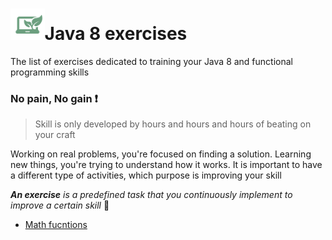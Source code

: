 # <img src="https://raw.githubusercontent.com/bobocode-projects/resources/master/image/logo_transparent_background.png" height=50/>Java 8 exercises
The list of exercises dedicated to training your Java 8 and functional programming skills

### No pain, No gain :heavy_exclamation_mark:

> Skill is only developed by hours and hours and hours of beating on your craft

Working on real problems, you're focused on finding a solution. Learning new things, you're trying to understand how it works.
It is important to have a different type of activities, which purpose is improving your skill 

***An exercise** is a predefined task that you continuously implement to improve a certain skill* :muscle:
* [Math fucntions](https://github.com/bobocode-projects/java-8-exercises/tree/master/math-functions)

